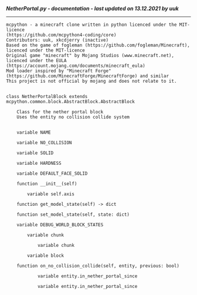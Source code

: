 ***NetherPortal.py - documentation - last updated on 13.12.2021 by uuk***
___

    mcpython - a minecraft clone written in python licenced under the MIT-licence 
    (https://github.com/mcpython4-coding/core)
    Contributors: uuk, xkcdjerry (inactive)
    Based on the game of fogleman (https://github.com/fogleman/Minecraft), licenced under the MIT-licence
    Original game "minecraft" by Mojang Studios (www.minecraft.net), licenced under the EULA
    (https://account.mojang.com/documents/minecraft_eula)
    Mod loader inspired by "Minecraft Forge" (https://github.com/MinecraftForge/MinecraftForge) and similar
    This project is not official by mojang and does not relate to it.


    class NetherPortalBlock extends mcpython.common.block.AbstractBlock.AbstractBlock
        
        Class for the nether portal block
        Uses the entity no collision collide system


        variable NAME

        variable NO_COLLISION

        variable SOLID

        variable HARDNESS

        variable DEFAULT_FACE_SOLID

        function __init__(self)

            variable self.axis

        function get_model_state(self) -> dict

        function set_model_state(self, state: dict)

        variable DEBUG_WORLD_BLOCK_STATES

            variable chunk

                variable chunk

            variable block

        function on_no_collision_collide(self, entity, previous: bool)

                variable entity.in_nether_portal_since

                variable entity.in_nether_portal_since